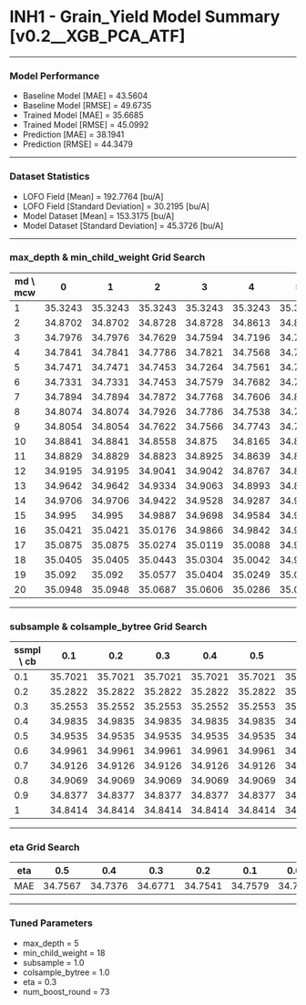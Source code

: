 # INH1 - Grain_Yield Model Summary [v0.2__XGB_PCA_ATF]

***

### Model Performance

- Baseline Model [MAE] = 43.5604
- Baseline Model [RMSE] = 49.6735
- Trained Model [MAE] = 35.6685
- Trained Model [RMSE] = 45.0992
- Prediction [MAE] = 38.1941
- Prediction [RMSE] = 44.3479
***

### Dataset Statistics

- LOFO Field [Mean] = 192.7764 [bu/A]
- LOFO Field [Standard Deviation] = 30.2195 [bu/A]
- Model Dataset [Mean] = 153.3175 [bu/A]
- Model Dataset [Standard Deviation] = 45.3726 [bu/A]
***

### max_depth & min_child_weight Grid Search

|   md \ mcw |       0 |       1 |       2 |       3 |       4 |       5 |       6 |       7 |       8 |       9 |      10 |      11 |      12 |      13 |      14 |      15 |      16 |      17 |      18 |      19 |      20 |
|------------|---------|---------|---------|---------|---------|---------|---------|---------|---------|---------|---------|---------|---------|---------|---------|---------|---------|---------|---------|---------|---------|
|          1 | 35.3243 | 35.3243 | 35.3243 | 35.3243 | 35.3243 | 35.3243 | 35.3243 | 35.3243 | 35.3243 | 35.3251 | 35.3251 | 35.3065 | 35.3065 | 35.3065 | 35.3077 | 35.3077 | 35.3354 | 35.339  | 35.3415 | 35.3415 | 35.3415 |
|          2 | 34.8702 | 34.8702 | 34.8728 | 34.8728 | 34.8613 | 34.868  | 34.8597 | 34.8754 | 34.8755 | 34.8725 | 34.9218 | 35.0381 | 34.8761 | 34.9223 | 34.9211 | 34.9121 | 34.836  | 34.9193 | 34.9363 | 34.9027 | 35.039  |
|          3 | 34.7976 | 34.7976 | 34.7629 | 34.7594 | 34.7196 | 34.7994 | 34.7722 | 34.7381 | 34.7329 | 34.7325 | 34.7583 | 34.7595 | 34.7424 | 34.7625 | 34.7639 | 34.844  | 34.766  | 34.7651 | 34.7873 | 34.8384 | 34.857  |
|          4 | 34.7841 | 34.7841 | 34.7786 | 34.7821 | 34.7568 | 34.7658 | 34.7185 | 34.7308 | 34.6991 | 34.7589 | 34.734  | 34.7606 | 34.7703 | 34.7718 | 34.8206 | 34.7387 | 34.7352 | 34.7567 | 34.7409 | 34.7642 | 34.793  |
|          5 | 34.7471 | 34.7471 | 34.7453 | 34.7264 | 34.7561 | 34.7312 | 34.7269 | 34.7641 | 34.7062 | 34.7549 | 34.7238 | 34.7187 | 34.7114 | 34.7392 | 34.7244 | 34.7379 | 34.7701 | 34.7554 | 34.6771 | 34.7304 | 34.7492 |
|          6 | 34.7331 | 34.7331 | 34.7453 | 34.7579 | 34.7682 | 34.7143 | 34.7179 | 34.7469 | 34.7498 | 34.715  | 34.7236 | 34.7516 | 34.7764 | 34.7657 | 34.7251 | 34.7669 | 34.7204 | 34.7402 | 34.7127 | 34.7509 | 34.7464 |
|          7 | 34.7894 | 34.7894 | 34.7872 | 34.7768 | 34.7606 | 34.8022 | 34.7332 | 34.7542 | 34.7679 | 34.7283 | 34.7086 | 34.7527 | 34.7274 | 34.7296 | 34.7471 | 34.7363 | 34.7507 | 34.7308 | 34.7649 | 34.7458 | 34.8138 |
|          8 | 34.8074 | 34.8074 | 34.7926 | 34.7786 | 34.7538 | 34.7547 | 34.7453 | 34.7694 | 34.7458 | 34.7225 | 34.786  | 34.7543 | 34.7604 | 34.7641 | 34.7514 | 34.7492 | 34.7174 | 34.7513 | 34.7058 | 34.7257 | 34.7601 |
|          9 | 34.8054 | 34.8054 | 34.7622 | 34.7566 | 34.7743 | 34.763  | 34.806  | 34.7681 | 34.7576 | 34.7852 | 34.7402 | 34.8172 | 34.777  | 34.7824 | 34.8083 | 34.747  | 34.75   | 34.7691 | 34.7655 | 34.7552 | 34.7527 |
|         10 | 34.8841 | 34.8841 | 34.8558 | 34.875  | 34.8165 | 34.8467 | 34.8304 | 34.8206 | 34.795  | 34.8031 | 34.7908 | 34.794  | 34.7928 | 34.7821 | 34.7648 | 34.781  | 34.7555 | 34.7649 | 34.7667 | 34.7638 | 34.7932 |
|         11 | 34.8829 | 34.8829 | 34.8823 | 34.8925 | 34.8639 | 34.8347 | 34.8446 | 34.8205 | 34.8186 | 34.8099 | 34.8159 | 34.8145 | 34.8107 | 34.7929 | 34.7617 | 34.7721 | 34.7677 | 34.7769 | 34.7899 | 34.801  | 34.7927 |
|         12 | 34.9195 | 34.9195 | 34.9041 | 34.9042 | 34.8767 | 34.8653 | 34.8745 | 34.868  | 34.847  | 34.8282 | 34.8046 | 34.8542 | 34.8004 | 34.7913 | 34.8008 | 34.8206 | 34.8105 | 34.794  | 34.8015 | 34.768  | 34.7787 |
|         13 | 34.9642 | 34.9642 | 34.9334 | 34.9063 | 34.8993 | 34.8955 | 34.8891 | 34.8833 | 34.8707 | 34.8667 | 34.8291 | 34.8814 | 34.8486 | 34.848  | 34.8389 | 34.8345 | 34.8134 | 34.7939 | 34.817  | 34.8142 | 34.8028 |
|         14 | 34.9706 | 34.9706 | 34.9422 | 34.9528 | 34.9287 | 34.9324 | 34.9176 | 34.9081 | 34.8842 | 34.8634 | 34.8755 | 34.8922 | 34.842  | 34.8269 | 34.8773 | 34.851  | 34.8442 | 34.8192 | 34.8208 | 34.8167 | 34.8185 |
|         15 | 34.995  | 34.995  | 34.9887 | 34.9698 | 34.9584 | 34.965  | 34.9496 | 34.9353 | 34.8907 | 34.885  | 34.8898 | 34.8747 | 34.8881 | 34.8741 | 34.8973 | 34.8222 | 34.8419 | 34.8032 | 34.8404 | 34.8326 | 34.8401 |
|         16 | 35.0421 | 35.0421 | 35.0176 | 34.9866 | 34.9842 | 34.9722 | 34.9452 | 34.9332 | 34.917  | 34.8917 | 34.912  | 34.9022 | 34.8869 | 34.8953 | 34.887  | 34.8603 | 34.8584 | 34.8513 | 34.8259 | 34.8277 | 34.8496 |
|         17 | 35.0875 | 35.0875 | 35.0274 | 35.0119 | 35.0088 | 34.9805 | 34.9809 | 34.9531 | 34.9203 | 34.9214 | 34.9131 | 34.9269 | 34.9031 | 34.9153 | 34.9183 | 34.8783 | 34.8716 | 34.8607 | 34.8462 | 34.852  | 34.8374 |
|         18 | 35.0405 | 35.0405 | 35.0443 | 35.0304 | 35.0042 | 34.9917 | 34.9957 | 34.9779 | 34.9274 | 34.9578 | 34.9348 | 34.9402 | 34.9108 | 34.9136 | 34.8964 | 34.8608 | 34.8781 | 34.8449 | 34.8376 | 34.8449 | 34.879  |
|         19 | 35.092  | 35.092  | 35.0577 | 35.0404 | 35.0249 | 35.0117 | 35.0116 | 34.9733 | 34.9407 | 34.9746 | 34.9443 | 34.945  | 34.9192 | 34.9263 | 34.9145 | 34.896  | 34.8856 | 34.8944 | 34.8526 | 34.8632 | 34.8715 |
|         20 | 35.0948 | 35.0948 | 35.0687 | 35.0606 | 35.0286 | 35.0251 | 35.0118 | 34.9931 | 34.965  | 34.9561 | 34.9412 | 34.9482 | 34.9409 | 34.9292 | 34.9264 | 34.9243 | 34.9024 | 34.8713 | 34.8719 | 34.8674 | 34.8924 |

***

### subsample & colsample_bytree Grid Search

|   ssmpl \ cb |     0.1 |     0.2 |     0.3 |     0.4 |     0.5 |     0.6 |     0.7 |     0.8 |     0.9 |     1.0 |
|--------------|---------|---------|---------|---------|---------|---------|---------|---------|---------|---------|
|          0.1 | 35.7021 | 35.7021 | 35.7021 | 35.7021 | 35.7021 | 35.7021 | 35.7021 | 35.7021 | 35.7021 | 35.4337 |
|          0.2 | 35.2822 | 35.2822 | 35.2822 | 35.2822 | 35.2822 | 35.2822 | 35.2822 | 35.2822 | 35.2822 | 35.5666 |
|          0.3 | 35.2553 | 35.2552 | 35.2553 | 35.2552 | 35.2553 | 35.2553 | 35.2552 | 35.2552 | 35.2553 | 35.1992 |
|          0.4 | 34.9835 | 34.9835 | 34.9835 | 34.9835 | 34.9835 | 34.9835 | 34.9835 | 34.9835 | 34.9835 | 34.9571 |
|          0.5 | 34.9535 | 34.9535 | 34.9535 | 34.9535 | 34.9535 | 34.9535 | 34.9535 | 34.9535 | 34.9535 | 34.8902 |
|          0.6 | 34.9961 | 34.9961 | 34.9961 | 34.9961 | 34.9961 | 34.9961 | 34.9961 | 34.9961 | 34.9961 | 34.8187 |
|          0.7 | 34.9126 | 34.9126 | 34.9126 | 34.9126 | 34.9126 | 34.9126 | 34.9126 | 34.9126 | 34.9126 | 34.8276 |
|          0.8 | 34.9069 | 34.9069 | 34.9069 | 34.9069 | 34.9069 | 34.9069 | 34.9069 | 34.9069 | 34.9069 | 34.8023 |
|          0.9 | 34.8377 | 34.8377 | 34.8377 | 34.8377 | 34.8377 | 34.8377 | 34.8377 | 34.8377 | 34.8377 | 34.7836 |
|          1   | 34.8414 | 34.8414 | 34.8414 | 34.8414 | 34.8414 | 34.8414 | 34.8414 | 34.8414 | 34.8414 | 34.6771 |

***

### eta Grid Search

| eta   |     0.5 |     0.4 |     0.3 |     0.2 |     0.1 |    0.01 |   0.001 |
|-------|---------|---------|---------|---------|---------|---------|---------|
| MAE   | 34.7567 | 34.7376 | 34.6771 | 34.7541 | 34.7579 | 34.7547 | 62.1453 |

***

### Tuned Parameters

- max_depth = 5
- min_child_weight = 18
- subsample = 1.0
- colsample_bytree = 1.0
- eta = 0.3
- num_boost_round = 73
